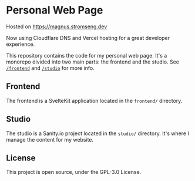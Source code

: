 # Personal Web Page

Hosted on https://magnus.stromseng.dev

Now using Cloudflare DNS and Vercel hosting for a great developer experience.

This repository contains the code for my personal web page. It's a monorepo divided into two main parts: the frontend and the studio.
See [`/frontend`](/frontend) and [`/studio`](/studio) for more info.

## Frontend

The frontend is a SvelteKit application located in the `frontend/` directory.

## Studio

The studio is a Sanity.io project located in the `studio/` directory. It's where I manage the content for my website.

## License

This project is open source, under the GPL-3.0 License.
